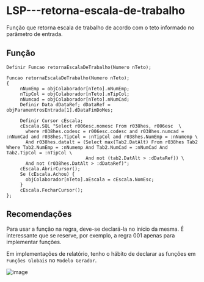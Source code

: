 # LSP---retorna-escala-de-trabalho
Função que retorna escala de trabalho de acordo com o teto informado no parâmetro de entrada.

## Função

```
Definir Funcao retornaEscalaDeTrabalho(Numero nTeto);

Funcao retornaEscalaDeTrabalho(Numero nTeto);
{
     nNumEmp = objColaborador[nTeto].nNumEmp;
     nTipCol = objColaborador[nTeto].nTipCol;
     nNumcad = objColaborador[nTeto].nNumCad; 
     Definir Data dDataRef; dDataRef = objParamentrosEntrada[1].dDataFimDoMes;
       
     Definir Cursor cEscala;
     cEscala.SQL "Select r006esc.nomesc From r038hes, r006esc  \
       where r038hes.codesc = r006esc.codesc and r038hes.numcad = :nNumCad and r038hes.TipCol = :nTipCol and r038hes.NumEmp = :nNumemp \ 
       And r038hes.datalt = (Select max(Tab2.DatAlt) From r038hes Tab2 Where Tab2.NumEmp = :nNumemp And Tab2.NumCad = :nNumCad And Tab2.TipCol = :nTipCol \
                             And not (tab2.DatAlt > :dDataRef)) \  
       And not (r038hes.DatAlt > :dDataRef)";  
     cEscala.AbrirCursor();
     Se (cEscala.Achou) {  
       objColaborador[nTeto].aEscala = cEscala.NomEsc; 
     }  
     cEscala.FecharCursor(); 
};
```


## Recomendações
Para usar a função na regra, deve-se declará-la no início da mesma.
É interessante que se reserve, por exemplo, a regra 001 apenas para implementar funções.

Em implementações de relatório, tenho o hábito de declarar as funções em `Funções Globais` no `Modelo Gerador`.

![image](https://github.com/heripedroso/LSP---converte-minutos-em-HH-MI/assets/22459829/fa6ef8f7-399d-4923-9c2e-a814f502bddc)
